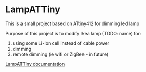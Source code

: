 # LampATTiny
This is a small project based on ATtiny412 for dimming led lamp

Purpose of this project is to modify Ikea lamp (TODO: name) for:
1. using some Li-Ion cell instead of cable power
2. dimming
3. remote dimming (ie wifi or ZigBee - in future)

[LampATTiny documentation](https://adrian-tk.github.io/lampattiny/)